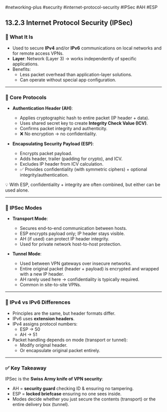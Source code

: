 #networking-plus #security #internet-protocol-security #IPSec #AH #ESP 

## 13.2.3 Internet Protocol Security (IPSec)

### 🧱 What It Is
- Used to secure **IPv4** and/or **IPv6** communications on local networks and for remote access VPNs.
- **Layer**: Network (Layer 3) → works independently of specific applications.
- Benefits:
  - Less packet overhead than application-layer solutions.
  - Can operate without special app configuration.

---

### 🧱 Core Protocols
- **Authentication Header (AH)**:
  - Applies cryptographic hash to entire packet (IP header + data).
  - Uses shared secret key to create **Integrity Check Value (ICV)**.
  - Confirms packet integrity and authenticity.
  - ❌ No encryption → no confidentiality.

- **Encapsulating Security Payload (ESP)**:
  - Encrypts packet payload.
  - Adds header, trailer (padding for crypto), and ICV.
  - Excludes IP header from ICV calculation.
  - ✅ Provides confidentiality (with symmetric ciphers) + optional integrity/authentication.

💡 With ESP, confidentiality + integrity are often combined, but either can be used alone.

---

### 🧱 IPSec Modes
- **Transport Mode**:
  - Secures end-to-end communication between hosts.
  - ESP encrypts payload only; IP header stays visible.
  - AH (if used) can protect IP header integrity.
  - Used for private network host-to-host protection.

- **Tunnel Mode**:
  - Used between VPN gateways over insecure networks.
  - Entire original packet (header + payload) is encrypted and wrapped with a new IP header.
  - AH rarely used here → confidentiality is typically required.
  - Common in site-to-site VPNs.

---

### 🧱 IPv4 vs IPv6 Differences
- Principles are the same, but header formats differ.
- IPv6 uses **extension headers**.
- IPv4 assigns protocol numbers:
  - ESP → 50
  - AH → 51
- Packet handling depends on mode (transport or tunnel):
  - Modify original header.
  - Or encapsulate original packet entirely.

---

### ✅ Key Takeaway
IPSec is the **Swiss Army knife of VPN security**:
- AH = **security guard** checking ID & ensuring no tampering.
- ESP = **locked briefcase** ensuring no one sees inside.
- Modes decide whether you just secure the contents (transport) or the entire delivery box (tunnel).
